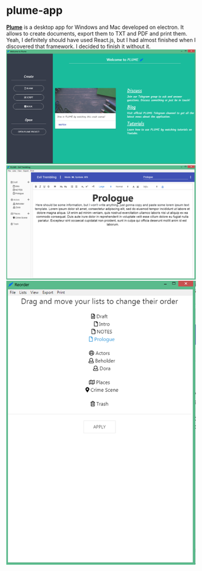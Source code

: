 # plume-app

[**Plume**](https://danmoop.github.io/plume/) is a desktop app for Windows and Mac developed on electron. It allows to create documents, export them to TXT and PDF and print them.
Yeah, I definitely should have used React.js, but I had almost finished when I discovered that framework. I decided to finish it without it.
![](1.png)
![](2.png)
![](3.png)
